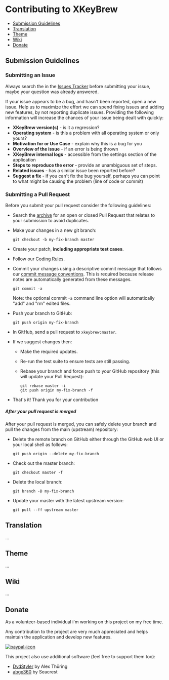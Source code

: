 [issues]: https://github.com/Badisi/xkeybrew/issues

# Contributing to XKeyBrew

 - [Submission Guidelines](#submit)
 - [Translation](#translation)
 - [Theme](#theme)
 - [Wiki](#wiki)
 - [Donate](#donate)
 
## <a name="submit">Submission Guidelines</a>

### Submitting an Issue
Always search the in the [Issues Tracker][issues] before submitting your issue, maybe your question was already answered.

If your issue appears to be a bug, and hasn't been reported, open a new issue.
Help us to maximize the effort we can spend fixing issues and adding new
features, by not reporting duplicate issues.  Providing the following information will increase the
chances of your issue being dealt with quickly:

* **XKeyBrew version(s)** - is it a regression?
* **Operating system** - is this a problem with all operating system or only yours?
* **Motivation for or Use Case** - explain why this is a bug for you
* **Overview of the issue** - if an error is being thrown
* **XKeyBrew internal logs** - accessible from the settings section of the application
* **Steps to reproduce the error** - provide an unambiguous set of steps.
* **Related issues** - has a similar issue been reported before?
* **Suggest a fix** - if you can't fix the bug yourself, perhaps you can point to what might be
  causing the problem (line of code or commit)

### Submitting a Pull Request
Before you submit your pull request consider the following guidelines:

* Search the [archive](https://github.com/Badisi/xkeybrew/pulls) for an open or closed Pull Request that relates to your submission to avoid duplicates.

* Make your changes in a new git branch:

    ```shell
    git checkout -b my-fix-branch master
    ```

* Create your patch, **including appropriate test cases**.

* Follow our [Coding Rules](CODING.md#rules).

* Commit your changes using a descriptive commit message that follows our [commit message conventions](CODING.md##commit). This is required because release notes are automatically generated from these messages.

     ```shell
     git commit -a
     ```
  Note: the optional commit `-a` command line option will automatically "add" and "rm" edited files.

* Push your branch to GitHub:

    ```shell
    git push origin my-fix-branch
    ```

* In GitHub, send a pull request to `xkeybrew:master`.

* If we suggest changes then:
  * Make the required updates.
 
  * Re-run the test suite to ensure tests are still passing.
 
  * Rebase your branch and force push to your GitHub repository (this will update your Pull Request):

    ```shell
    git rebase master -i
    git push origin my-fix-branch -f
    ```

* That's it! Thank you for your contribution

##### After your pull request is merged

After your pull request is merged, you can safely delete your branch and pull the changes
from the main (upstream) repository:

* Delete the remote branch on GitHub either through the GitHub web UI or your local shell as follows:

    ```shell
    git push origin --delete my-fix-branch
    ```

* Check out the master branch:

    ```shell
    git checkout master -f
    ```

* Delete the local branch:

    ```shell
    git branch -D my-fix-branch
    ```

* Update your master with the latest upstream version:

    ```shell
    git pull --ff upstream master
    ```

## <a name="translation">Translation</a>

...

## <a name="theme">Theme</a>

...

## <a name="wiki">Wiki</a>

...

## <a name="donate">Donate</a>

As a volunteer-based individual i'm working on this project on my free time.

Any contribution to the project are very much appreciated and helps maintain the application and develop new features.

[![paypal-icon](https://bytebucket.org/Badisi/xkeybrew/wiki/images/paypal.png)](https://www.paypal.com/cgi-bin/webscr?cmd=_s-xclick&hosted_button_id=8VETXK2GHPDSJ)

This project also use additional software (feel free to support them too):

* [DvdStyler](http://www.dvdstyler.org/) by Alex Thüring  
* [abgx360](http://abgx360.xecuter.com/) by Seacrest
